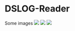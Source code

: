 # DSLOG-Reader
Some images
![](https://i.imgur.com/kKVSG3O.png)
![](https://i.imgur.com/YTOFQsa.png)
![](https://i.imgur.com/yD27o9f.png)
